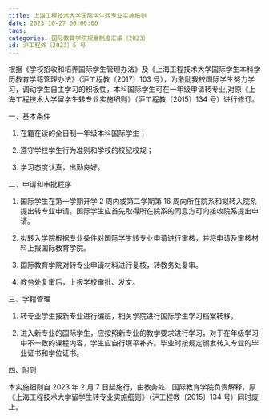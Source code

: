 ```yaml
---
title: 上海工程技术大学国际学生转专业实施细则
date: 2023-10-27 00:00:00
tags: 
categories: 国际教育学院规章制度汇编（2023）
id: 沪工程外〔2023〕5 号
---
```


根据《学校招收和培养国际学生管理办法》及《上海工程技术大学国际学生本科学历教育学籍管理办法》（沪工程教〔2017〕103 号），为激励我校国际学生努力学习，调动学生自主学习的积极性，本科国际学生可在一年级申请转专业,对原《上海工程技术大学留学生转专业实施细则》（沪工程教〔2015〕134 号）进行修订。

一、基本条件

1. 在籍在读的全日制一年级本科国际学生；

2. 遵守学校学生行为准则和学校的校纪校规；

3. 学习态度认真，出勤良好。

二、申请和审批程序

1. 国际学生在第一学期开学 2 周内或第二学期第 16 周向所在院系和拟转入院系提出转专业申请。国际学生应首先取得所在院系的同意方可向接收院系提出申请。

2. 拟转入学院根据专业条件对国际学生转专业申请进行审核，并将申请及审核材料上报国际教育学院。

3. 国际教育学院对转专业申请材料进行复核，转教务处复审。

4. 教务处复审后，上报学校审批、发文。

三、学籍管理

1. 转专业学生按新专业进行编班，相关学院进行国际学生学习档案转移。

2. 进入新专业的国际学生，应按照新专业的教学要求进行学习，对于在年级学习中不一致的课程内容，学生应自行填平补齐。毕业时按规定颁发转入专业的毕业证书和学位证书。

四、附则

本实施细则自 2023 年 2 月 7 日起施行，由教务处、国际教育学院负责解释，原《上海工程技术大学留学生转专业实施细则》（沪工程教〔2015〕134 号）同时废止。
